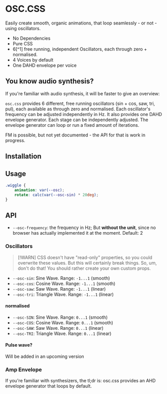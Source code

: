 # OSC.CSS

Easily create smooth, organic animations, that loop seamlessly - or not - using oscillators.

- No Dependencies
- Pure CSS
- 6[^1] free running, independent Oscillators, each through zero + normalised.
- 4 Voices by default
- One DAHD envelope per voice

## You know audio synthesis?

If you're familiar with audio synthesis, it will be faster to give an overview: 

`osc.css` provides 6 different, free running oscillators (sin + cos, saw, tri, pul), each available as through zero and normalised.
Each oscillator's frequency can be adjusted independently in Hz.
It also provides one DAHD envelope generator. 
Each stage can be independently adjusted.
The envelope generator can loop or run a fixed amount of iterations.

FM is possible, but not yet documented - the API for that is work in progress.


## Installation

## Usage

```css
.wiggle {
    animation: var(--osc);
    rotate: calc(var(--osc-sin) * 20deg);
}
```

## API

- `--osc-frequency`: the frequency in Hz; But **without the unit**, since no browser has actually implemented it at the moment. Default: 2


### Oscillators

> [!WARN]
> CSS doesn't have "read-only" properties, so you could overwrite these values. 
> But this will certainly break things. So, um, don't do that! 
> You should rather create your own custom props.

- `--osc-sin`: Sine Wave. Range: `-1...1` (smooth)
- `--osc-cos`: Cosine Wave. Range: `-1...1` (smooth)
- `--osc-saw`: Saw Wave. Range: `-1...1` (linear)
- `--osc-tri`: Triangle Wave. Range: `-1...1` (linear)

#### normalised

- `--osc-SIN`: Sine Wave. Range: `0...1` (smooth)
- `--osc-COS`: Cosine Wave. Range: `0...1` (smooth)
- `--osc-SAW`: Saw Wave. Range: `0...1` (linear)
- `--osc-TRI`: Triangle Wave. Range: `0...1` (linear)

#### Pulse wave?

Will be added in an upcoming version

### Amp Envelope

If you're familiar with synthesizers, the tl;dr is: osc.css provides an AHD envelope generator that loops by default.

#
